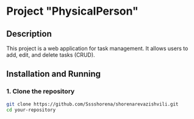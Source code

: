 # Project "PhysicalPerson"

## Description
This project is a web application for task management. It allows users to add, edit, and delete tasks (CRUD).

## Installation and Running

### 1. Clone the repository
```sh
git clone https://github.com/Sssshorena/shorenarevazishvili.git
cd your-repository
